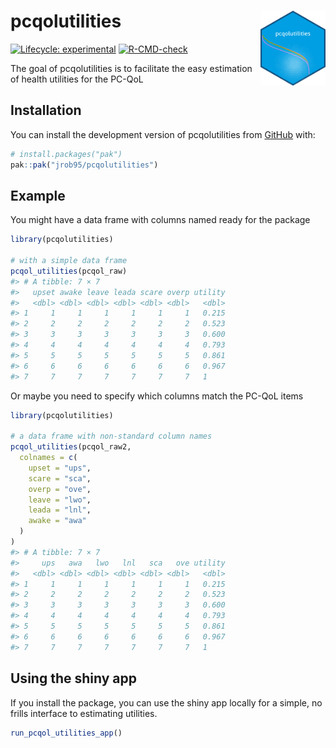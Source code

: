 
<!-- README.md is generated from README.Rmd. Please edit that file -->

# pcqolutilities <a href="https://github.com/jrob95/pcqolutilities"><img src="man/figures/logo.png" align="right" height="120" alt="pcqolutilities logo" /></a>

<!-- badges: start -->

[![Lifecycle:
experimental](https://img.shields.io/badge/lifecycle-experimental-orange.svg)](https://lifecycle.r-lib.org/articles/stages.html#experimental)
[![R-CMD-check](https://github.com/jrob95/pcqolutilities/actions/workflows/R-CMD-check.yaml/badge.svg)](https://github.com/jrob95/pcqolutilities/actions/workflows/R-CMD-check.yaml)
<!-- badges: end -->

The goal of pcqolutilities is to facilitate the easy estimation of
health utilities for the PC-QoL

## Installation

You can install the development version of pcqolutilities from
[GitHub](https://github.com/) with:

``` r
# install.packages("pak")
pak::pak("jrob95/pcqolutilities")
```

## Example

You might have a data frame with columns named ready for the package

``` r
library(pcqolutilities)

# with a simple data frame
pcqol_utilities(pcqol_raw)
#> # A tibble: 7 × 7
#>   upset awake leave leada scare overp utility
#>   <dbl> <dbl> <dbl> <dbl> <dbl> <dbl>   <dbl>
#> 1     1     1     1     1     1     1   0.215
#> 2     2     2     2     2     2     2   0.523
#> 3     3     3     3     3     3     3   0.600
#> 4     4     4     4     4     4     4   0.793
#> 5     5     5     5     5     5     5   0.861
#> 6     6     6     6     6     6     6   0.967
#> 7     7     7     7     7     7     7   1
```

Or maybe you need to specify which columns match the PC-QoL items

``` r
library(pcqolutilities)

# a data frame with non-standard column names
pcqol_utilities(pcqol_raw2,
  colnames = c(
    upset = "ups",
    scare = "sca",
    overp = "ove",
    leave = "lwo",
    leada = "lnl",
    awake = "awa"
  )
)
#> # A tibble: 7 × 7
#>     ups   awa   lwo   lnl   sca   ove utility
#>   <dbl> <dbl> <dbl> <dbl> <dbl> <dbl>   <dbl>
#> 1     1     1     1     1     1     1   0.215
#> 2     2     2     2     2     2     2   0.523
#> 3     3     3     3     3     3     3   0.600
#> 4     4     4     4     4     4     4   0.793
#> 5     5     5     5     5     5     5   0.861
#> 6     6     6     6     6     6     6   0.967
#> 7     7     7     7     7     7     7   1
```

## Using the shiny app

If you install the package, you can use the shiny app locally for a
simple, no frills interface to estimating utilities.

``` r
run_pcqol_utilities_app()
```
